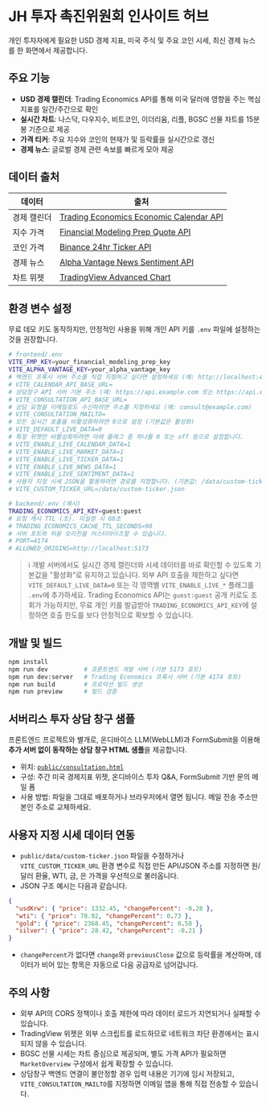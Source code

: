 # JH 투자 촉진위원회 인사이트 허브

개인 투자자에게 필요한 USD 경제 지표, 미국 주식 및 주요 코인 시세, 최신 경제 뉴스를 한 화면에서 제공합니다.

## 주요 기능

- **USD 경제 캘린더**: Trading Economics API를 통해 미국 달러에 영향을 주는 핵심 지표를 일간/주간으로 확인
- **실시간 차트**: 나스닥, 다우지수, 비트코인, 이더리움, 리플, BGSC 선물 차트를 15분 봉 기준으로 제공
- **가격 티커**: 주요 지수와 코인의 현재가 및 등락률을 실시간으로 갱신
- **경제 뉴스**: 글로벌 경제 관련 속보를 빠르게 모아 제공

## 데이터 출처

| 데이터 | 출처 |
| --- | --- |
| 경제 캘린더 | [Trading Economics Economic Calendar API](https://tradingeconomics.com/api/) |
| 지수 가격 | [Financial Modeling Prep Quote API](https://financialmodelingprep.com/developer/docs/stock-market/real-time-stock-prices/) |
| 코인 가격 | [Binance 24hr Ticker API](https://binance-docs.github.io/apidocs/spot/en/#24hr-ticker-price-change-statistics) |
| 경제 뉴스 | [Alpha Vantage News Sentiment API](https://www.alphavantage.co/documentation/) |
| 차트 위젯 | [TradingView Advanced Chart](https://www.tradingview.com/widget/advanced-chart/) |

## 환경 변수 설정

무료 데모 키도 동작하지만, 안정적인 사용을 위해 개인 API 키를 `.env` 파일에 설정하는 것을 권장합니다.

```bash
# frontend/.env
VITE_FMP_KEY=your_financial_modeling_prep_key
VITE_ALPHA_VANTAGE_KEY=your_alpha_vantage_key
# 백엔드 프록시 서버 주소를 직접 지정하고 싶다면 설정하세요 (예: http://localhost:4174)
# VITE_CALENDAR_API_BASE_URL=
# 상담창구 API 서버 기본 주소 (예: https://api.example.com 또는 https://api.example.com/api)
# VITE_CONSULTATION_API_BASE_URL=
# 상담 요청을 이메일로도 수신하려면 주소를 지정하세요 (예: consult@example.com)
# VITE_CONSULTATION_MAILTO=
# 모든 실시간 호출을 비활성화하려면 0으로 설정 (기본값은 활성화)
# VITE_DEFAULT_LIVE_DATA=0
# 특정 위젯만 비활성화하려면 아래 플래그 중 하나를 0 또는 off 등으로 설정합니다.
# VITE_ENABLE_LIVE_CALENDAR_DATA=1
# VITE_ENABLE_LIVE_MARKET_DATA=1
# VITE_ENABLE_LIVE_TICKER_DATA=1
# VITE_ENABLE_LIVE_NEWS_DATA=1
# VITE_ENABLE_LIVE_SENTIMENT_DATA=1
# 사용자 지정 시세 JSON을 활용하려면 경로를 지정합니다. (기본값: /data/custom-ticker.json)
# VITE_CUSTOM_TICKER_URL=/data/custom-ticker.json

# backend/.env (예시)
TRADING_ECONOMICS_API_KEY=guest:guest
# 요청 캐시 TTL (초). 미설정 시 60초
# TRADING_ECONOMICS_CACHE_TTL_SECONDS=90
# 서버 포트와 허용 오리진을 커스터마이즈할 수 있습니다.
# PORT=4174
# ALLOWED_ORIGINS=http://localhost:5173
```

> ℹ️ 개발 서버에서도 실시간 경제 캘린더와 시세 데이터를 바로 확인할 수 있도록 기본값을 "활성화"로 유지하고 있습니다.
> 외부 API 호출을 제한하고 싶다면 `VITE_DEFAULT_LIVE_DATA=0` 또는 각 영역별 `VITE_ENABLE_LIVE_*` 플래그를 `.env`에 추가하세요.
> Trading Economics API는 `guest:guest` 공개 키로도 조회가 가능하지만, 무료 개인 키를 발급받아 `TRADING_ECONOMICS_API_KEY`에 설정하면 호출 한도를 보다 안정적으로 확보할 수 있습니다.

## 개발 및 빌드

```bash
npm install
npm run dev          # 프론트엔드 개발 서버 (기본 5173 포트)
npm run dev:server   # Trading Economics 프록시 서버 (기본 4174 포트)
npm run build        # 프로덕션 빌드 생성
npm run preview      # 빌드 검증
```

## 서버리스 투자 상담 창구 샘플

프론트엔드 프로젝트와 별개로, 온디바이스 LLM(WebLLM)과 FormSubmit을 이용해 **추가 서버 없이 동작하는 상담 창구 HTML 샘플**을 제공합니다.

- 위치: [`public/consultation.html`](public/consultation.html)
- 구성: 주간 미국 경제지표 위젯, 온디바이스 투자 Q&A, FormSubmit 기반 문의 메일 폼
- 사용 방법: 파일을 그대로 배포하거나 브라우저에서 열면 됩니다. 메일 전송 주소만 본인 주소로 교체하세요.

## 사용자 지정 시세 데이터 연동

- `public/data/custom-ticker.json` 파일을 수정하거나 `VITE_CUSTOM_TICKER_URL` 환경 변수로 직접 만든 API/JSON 주소를 지정하면
  원/달러 환율, WTI, 금, 은 가격을 우선적으로 불러옵니다.
- JSON 구조 예시는 다음과 같습니다.

```json
{
  "usdKrw": { "price": 1332.45, "changePercent": -0.28 },
  "wti": { "price": 78.92, "changePercent": 0.73 },
  "gold": { "price": 2368.45, "changePercent": 0.58 },
  "silver": { "price": 28.42, "changePercent": -0.21 }
}
```

- `changePercent`가 없다면 `change`와 `previousClose` 값으로 등락률을 계산하며, 데이터가 비어 있는 항목은 자동으로 다음 공급자로
  넘어갑니다.

## 주의 사항

- 외부 API의 CORS 정책이나 호출 제한에 따라 데이터 로드가 지연되거나 실패할 수 있습니다.
- TradingView 위젯은 외부 스크립트를 로드하므로 네트워크 차단 환경에서는 표시되지 않을 수 있습니다.
- BGSC 선물 시세는 차트 중심으로 제공되며, 별도 가격 API가 필요하면 `MarketOverview` 구성에서 쉽게 확장할 수 있습니다.
- 상담창구 백엔드 연결이 불안정할 경우 입력 내용은 기기에 임시 저장되고, `VITE_CONSULTATION_MAILTO`를 지정하면 이메일 앱을 통해 직접 전송할 수 있습니다.
